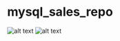 # mysql_sales_repo

![alt text](https://github.com/MaiteLizarraga/mysql_sales_repo/img/E-R_diagram_ppt.png.jpg)
![alt text](ttps://github.com/MaiteLizarraga/mysql_sales_repo/img/E-R_diagram_shop.png.jpg)